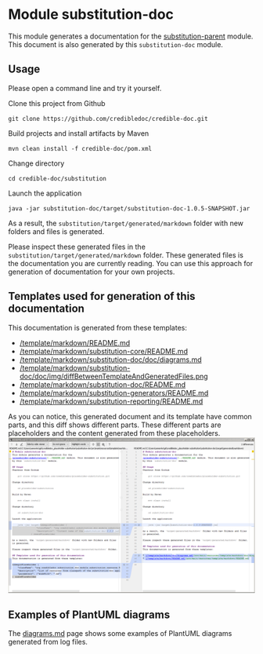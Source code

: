 # Module substitution-doc
This module generates a documentation for the
[substitution-parent](../README.md) module. This document is also generated
by this `substitution-doc` module.

## Usage
Please open a command line and try it yourself.

Clone this project from Github

    git clone https://github.com/credibledoc/credible-doc.git

Build projects and install artifacts by Maven
    
    mvn clean install -f credible-doc/pom.xml

Change directory
    
    cd credible-doc/substitution
    
Launch the application

    java -jar substitution-doc/target/substitution-doc-1.0.5-SNAPSHOT.jar

As a result, the `substitution/target/generated/markdown` folder with new folders and files
is generated.

Please inspect these generated files in the `substitution/target/generated/markdown` folder.
These generated files is the documentation you are currently reading. You can use
this approach for generation of documentation for your own projects.

## Templates used for generation of this documentation
This documentation is generated from these templates:

* [/template/markdown/README.md](src/main/resources/template/markdown/README.md)
* [/template/markdown/substitution-core/README.md](src/main/resources/template/markdown/substitution-core/README.md)
* [/template/markdown/substitution-doc/doc/diagrams.md](src/main/resources/template/markdown/substitution-doc/doc/diagrams.md)
* [/template/markdown/substitution-doc/doc/img/diffBetweenTemplateAndGeneratedFiles.png](src/main/resources/template/markdown/substitution-doc/doc/img/diffBetweenTemplateAndGeneratedFiles.png)
* [/template/markdown/substitution-doc/README.md](src/main/resources/template/markdown/substitution-doc/README.md)
* [/template/markdown/substitution-generators/README.md](src/main/resources/template/markdown/substitution-generators/README.md)
* [/template/markdown/substitution-reporting/README.md](src/main/resources/template/markdown/substitution-reporting/README.md)


As you can notice, this generated document and its template have common parts,
and this diff shows different parts. These different parts are placeholders and
the content generated from these placeholders.
![Image of differences between template and generated files](doc/img/diffBetweenTemplateAndGeneratedFiles.png)

## Examples of PlantUML diagrams

The [diagrams.md](doc/diagrams.md) page shows some examples of PlantUML diagrams
generated from log files.